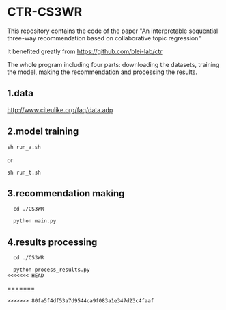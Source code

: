 # CTR-CS3WR
This repository contains the code of the paper  "An interpretable sequential three-way recommendation based on collaborative topic regression"

It benefited greatly from https://github.com/blei-lab/ctr

The whole program including four parts: downloading the datasets, training the model,  making the recommendation and processing the results.

## 1.data
http://www.citeulike.org/faq/data.adp

## 2.model training
  ```
  sh run_a.sh
  ```

or 
  ```
  sh run_t.sh
  ```
## 3.recommendation making
```
  cd ./CS3WR

  python main.py
```
## 4.results processing
```
  cd ./CS3WR

  python process_results.py
<<<<<<< HEAD
```
=======
```
>>>>>>> 80fa5f4df53a7d9544ca9f083a1e347d23c4faaf
